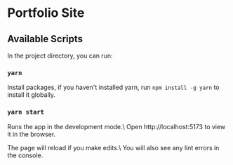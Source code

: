 # Portfolio Site

## Available Scripts

In the project directory, you can run:

### `yarn`

Install packages, if you haven't installed yarn, run `npm install -g yarn` to install it globally.

### `yarn start`

Runs the app in the development mode.\ Open http://localhost:5173 to view it in the browser.

The page will reload if you make edits.\ You will also see any lint errors in the console.
